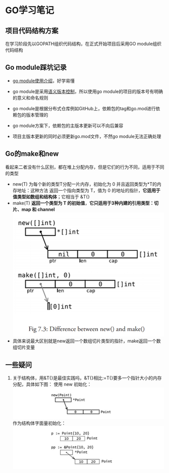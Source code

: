 # GO学习笔记


## 项目代码结构方案
在学习阶段先以GOPATH组织代码结构，在正式开始项目后采用GO module组织代码结构


## Go module踩坑记录
- [go module使用介绍](https://roberto.selbach.ca/intro-to-go-modules/)，好学易懂

- go module是采用[语义版本控制](https://gist.github.com/5d/5252217)，所以使用go module的项目的版本号有明确的意义和命名规则

- go module是根据分布式仓库例如GitHub上，依赖包的tag和go.mod进行依赖包的版本管理的

- go module方案下，依赖包的主版本更新可以不向后兼容

- 项目主版本更新的同时必须更新go.mod文件，不然go module无法正确处理

## Go的make和new
看起来二者没有什么区别，都在堆上分配内存，但是它们的行为不同，适用于不同的类型

- new(T) 为每个新的类型T分配一片内存，初始化为 0 并且返回类型为*T的内存地址：这种方法 返回一个指向类型为 T，值为 0 的地址的指针，**它适用于值类型如数组和结构体**；它相当于 &T{}
- make(T) **返回一个类型为 T 的初始值**，**它只适用于3种内建的引用类型：切片、map 和 channel**
![](https://raw.githubusercontent.com/Unknwon/the-way-to-go_ZH_CN/master/images/7.3_fig7.3.png)
- 具体来说最大区别就是new返回一个数组切片类型的指针，make返回一个数组切片变量

## 一些疑问
1. 关于结构体，用&T{}是最佳实践吗，&T{}相比:=T{}要多一个指针大小的内存分配，具体如下图：
	使用 new 初始化：
   ![](https://raw.githubusercontent.com/Unknwon/the-way-to-go_ZH_CN/master/eBook/images/10.1_fig10.1-1.jpg)
   作为结构体字面量初始化：
   ![](https://raw.githubusercontent.com/Unknwon/the-way-to-go_ZH_CN/master/eBook/images/10.1_fig10.1-2.jpg)